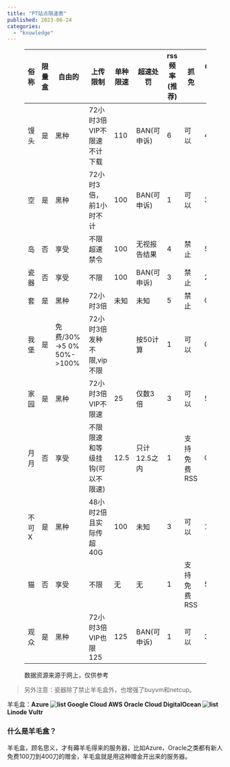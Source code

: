 ```yaml
---
title: "PT站点限速表"
published: 2023-06-24
categories: 
  - "knowledge"
---
```


<figure>

| 俗称 | 限量盒 | 自由的 | 上传限制 | 单种限速 | 超速处罚 | rss频率(推荐) | 抓免 | G管收益(T/天) |
| --- | --- | --- | --- | --- | --- | --- | --- | --- |
| 馒头 | 是 | 黑种 | 72小时3倍VIP不限速不计下载 | 110 | BAN(可申诉) | 6 | 可以 | 4 |
| 空 | 是 | 黑种 | 72小时3倍，前1小时不计 | 100 | BAN(可申诉) | 1 | 可以 | 3 |
| 岛 | 否 | 享受 | 不限超速禁令 | 100 | 无视报告结果 | 4 | 禁止 | 5 |
| 瓷器 | 否 | 享受 | 不限 | 100 | BAN(可申诉) | 3 | 禁止 | 2.5 |
| 套 | 是 | 黑种 | 72小时3倍 | 未知 | 未知 | 5 | 禁止 | 0.5~1 |
| 我堡 | 是 | 免费/30%->5   0% 50%->100% | 72小时3倍发种不限,vip不限 |  | 按50计算 | 1 | 可以 | 0.5 |
| 家园 | 是 | 黑种 | 72小时3倍VIP不限速 | 25 | 仅数3倍 | 3 | 可以 | 5 |
| 月月 | 否 | 享受 | 不限限速和等级挂钩(可以不限速) | 12.5 | 只计12.5之内 | 1 | 支持免费RSS | 0.3 |
| 不可X | 是 | 黑种 | 48小时2倍且实际传超40G | 100 | 未知 | 3 | 可以 | 1 |
| 猫 | 否 | 享受 | 不限 | 无 | 无 | 1 | 支持免费RSS | 5 |
| 观众 | 是 | 黑种 | 72小时3倍VIP也限125 | 125 | BAN(可申诉) | 1 | 可以 | 3 |

<figcaption>

数据资源来源于网上，仅供参考

</figcaption>

</figure>

> 另外注意：瓷器除了禁止羊毛盒外，也增强了buyvm和netcup。

羊毛盒：**Azure **<picture>
    <source srcset="https://s3.catcat.blog/images/2023/06/trans.avif" type="image/avif">
    <source srcset="https://s3.catcat.blog/images/2023/06/trans.webp" type="image/webp">
    <img src="https://s3.catcat.blog/images/2023/06/trans.jpg" alt="list" loading="lazy">
</picture>Google Cloud AWS** **Oracle Cloud** **DigitalOcean** **<picture>
    <source srcset="https://s3.catcat.blog/images/2023/06/trans.avif" type="image/avif">
    <source srcset="https://s3.catcat.blog/images/2023/06/trans.webp" type="image/webp">
    <img src="https://s3.catcat.blog/images/2023/06/trans.jpg" alt="list" loading="lazy">
</picture>Linode** **Vultr****

### 什么是羊毛盒？

羊毛盒，顾名思义，才有薅羊毛得来的服务器，比如Azure，Oracle之类都有新人免费100刀到400刀的赠金，羊毛盒就是用这种赠金开出来的服务器。
